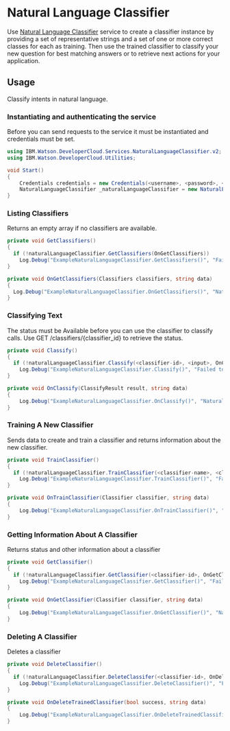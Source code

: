 # Natural Language Classifier

Use [Natural Language Classifier][natural_language_classifier] service to create a classifier instance by providing a set of representative strings and a set of one or more correct classes for each as training. Then use the trained classifier to classify your new question for best matching answers or to retrieve next actions for your application.

## Usage
Classify intents in natural language.

### Instantiating and authenticating the service
Before you can send requests to the service it must be instantiated and credentials must be set.
```cs
using IBM.Watson.DeveloperCloud.Services.NaturalLanguageClassifier.v2;
using IBM.Watson.DeveloperCloud.Utilities;

void Start()
{
    Credentials credentials = new Credentials(<username>, <password>, <url>);
    NaturalLanguageClassifier _naturalLanguageClassifier = new NaturalLanguageClassifier(credentials);
}
```

### Listing Classifiers
Returns an empty array if no classifiers are available.
```cs
private void GetClassifiers()
{
  if (!naturalLanguageClassifier.GetClassifiers(OnGetClassifiers))
    Log.Debug("ExampleNaturalLanguageClassifier.GetClassifiers()", "Failed to get classifiers!");
}

private void OnGetClassifiers(Classifiers classifiers, string data)
{
  Log.Debug("ExampleNaturalLanguageClassifier.OnGetClassifiers()", "Natural Language Classifier - GetClassifiers  Response: {0}", data);
}
```




### Classifying Text
The status must be Available before you can use the classifier to classify calls. Use GET /classifiers/{classifier_id} to retrieve the status.
```cs
private void Classify()
{
  if (!naturalLanguageClassifier.Classify(<classifier-id>, <input>, OnClassify))
    Log.Debug("ExampleNaturalLanguageClassifier.Classify()", "Failed to classify!");
}

private void OnClassify(ClassifyResult result, string data)
{
    Log.Debug("ExampleNaturalLanguageClassifier.OnClassify()", "Natural Language Classifier - Classify Response: {0}", data);
}
```




### Training A New Classifier
Sends data to create and train a classifier and returns information about the new classifier.
```cs
private void TrainClassifier()
{
  if (!naturalLanguageClassifier.TrainClassifier(<classifier-name>, <classifier-language>, <training-data>, OnTrainClassifier))
    Log.Debug("ExampleNaturalLanguageClassifier.TrainClassifier()", "Failed to train clasifier!");
}

private void OnTrainClassifier(Classifier classifier, string data)
{
    Log.Debug("ExampleNaturalLanguageClassifier.OnTrainClassifier()", "Natural Language Classifier - Train Classifier: {0}", data);
}
```



### Getting Information About A Classifier
Returns status and other information about a classifier
```cs
private void GetClassifier()
{
  if (!naturalLanguageClassifier.GetClassifier(<classifier-id>, OnGetClassifier))
    Log.Debug("ExampleNaturalLanguageClassifier.GetClassifier()", "Failed to get classifier {0}!", classifierId);
}

private void OnGetClassifier(Classifier classifier, string data)
{
    Log.Debug("ExampleNaturalLanguageClassifier.OnGetClassifier()", "Natural Language Classifier - Get Classifier {0}: {1}", classifier.classifier_id, data);
}
```




### Deleting A Classifier
Deletes a classifier
```cs
private void DeleteClassifier()
{
  if (!naturalLanguageClassifier.DeleteClassifer(<classifier-id>, OnDeleteTrainedClassifier))
    Log.Debug("ExampleNaturalLanguageClassifier.DeleteClassifier()", "Failed to delete clasifier {0}!", <classifier-id>);
}

private void OnDeleteTrainedClassifier(bool success, string data)
{
    Log.Debug("ExampleNaturalLanguageClassifier.OnDeleteTrainedClassifier()", "Natural Language Classifier - Delete Trained Classifier {0} | success: {1} {2}", <classifier-id>, success, data);
}
```


[natural_language_classifier]: https://www.ibm.com/watson/services/natural-language-classifier/
